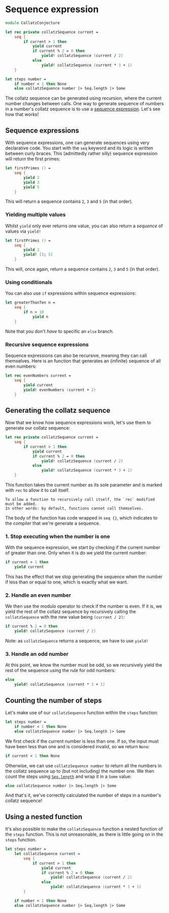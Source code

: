 # Sequence expression

```fsharp
module CollatzConjecture

let rec private collatzSequence current =
    seq {
        if current > 1 then
            yield current
            if current % 2 = 0 then
                yield! collatzSequence (current / 2)
            else
                yield! collatzSequence (current * 3 + 1)
    }

let steps number =
    if number < 1 then None
    else collatzSequence number |> Seq.length |> Some
```

The collatz sequence can be generated using recursion, where the current number changes between calls.
One way to generate sequence of numbers in a number's collatz sequence is to use a [sequence expression][sequence-expressions].
Let's see how that works!

## Sequence expressions

With sequence expressions, one can generate sequences using very declarative code.
You start with the `seq` keyword and its logic is written between curly braces.
This (admittedly rather silly) sequence expression will return the first primes:

```fsharp
let firstPrimes () =
    seq {
        yield 2
        yield 3
        yield 5
    }
```

This will return a sequence contains `2`, `3` and `5` (in that order).

### Yielding multiple values

Whilst `yield` only ever returns one value, you can also return a _sequence_ of values via `yield!`

```fsharp
let firstPrimes () =
    seq {
        yield 2
        yield! [3; 5]
    }
```

This will, once again, return a sequence contains `2`, `3` and `5` (in that order).

### Using conditionals

You can also use `if` expressions within sequence expressions:

```fsharp
let greaterThanTen n =
    seq {
        if n > 10
            yield n
    }
```

Note that you don't _have_ to specific an `else` branch.

### Recursive sequence expressions

Sequence expressions can also be recursive, meaning they can call themselves.
Here is an function that generates an (infinite) sequence of all even numbers:

```fsharp
let rec evenNumbers current =
    seq {
        yield current
        yield! evenNumbers (current + 2)
    }
```

## Generating the collatz sequence

Now that we know how sequence expressions work, let's use them to generate our collatz sequence:

```fsharp
let rec private collatzSequence current =
    seq {
        if current > 1 then
            yield current
            if current % 2 = 0 then
                yield! collatzSequence (current / 2)
            else
                yield! collatzSequence (current * 3 + 1)
    }
```

This function takes the current number as its sole parameter and is marked with `rec` to allow it to call itself.

```exercism/note
To allow a function to recursively call itself, the `rec` modified must be added.
In other words: by default, functions cannot call themselves.
```

The body of the function has code wrapped in `seq {}`, which indicates to the compiler that we're generate a sequence.

### 1. Stop executing when the number is one

With the sequence expression, we start by checking if the current number of greater than one.
Only when it is do we yield the current number:

```fsharp
if current > 1 then
    yield current
```

This has the effect that we stop generating the sequence when the number if less than or equal to one, which is exactly what we want.

### 2. Handle an even number

We then use the modulo operator to check if the number is even.
If it is, we yield the rest of the collatz sequence by recursively calling the `collatzSequence` with the new value being `(current / 2)`:

```fsharp
if current % 2 = 0 then
    yield! collatzSequence (current / 2)
```

Note: as `collatzSequence` returns a sequence, we have to use `yield!`

### 3. Handle an odd number

At this point, we know the number must be odd, so we recursively yield the rest of the sequence using the rule for odd numbers:

```fsharp
else
    yield! collatzSequence (current * 3 + 1)
```

## Counting the number of steps

Let's make use of our `collatzSequence` function within the `steps` function:

```fsharp
let steps number =
    if number < 1 then None
    else collatzSequence number |> Seq.length |> Some
```

We first check if the current number is less than one.
If so, the input must have been less than one and is considered invalid, so we return `None`:

```fsharp
if current < 1 then None
```

Otherwise, we can use `collatzSequence number` to return all the numbers in the collatz sequence up to (but not including) the number one.
We then count the steps using [`Seq.length`][seq.length] and wrap it in a `Some` value:

```fsharp
else collatzSequence number |> Seq.length |> Some
```

And that's it, we've correctly calculated the number of steps in a number's collatz sequence!

## Using a nested function

It's also possible to make the `collatzSequence` function a nested function of the `steps` function.
This is not unreasonable, as there is little going on in the `steps` function.

```fsharp
let steps number =
    let collatzSequence current =
        seq {
            if current > 1 then
                yield current
                if current % 2 = 0 then
                    yield! collatzSequence (current / 2)
                else
                    yield! collatzSequence (current * 3 + 1)
        }

    if number < 1 then None
    else collatzSequence number |> Seq.length |> Some
```

[options]: https://learn.microsoft.com/en-us/dotnet/fsharp/language-reference/options
[seq.length]: https://fsharp.github.io/fsharp-core-docs/reference/fsharp-collections-seqmodule.html#length
[sequence-expressions]: https://learn.microsoft.com/en-us/dotnet/fsharp/language-reference/sequences#sequence-expressions
